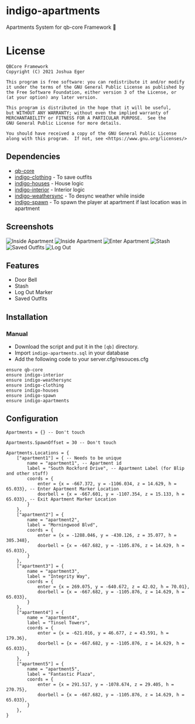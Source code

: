 # indigo-apartments
Apartments System for qb-core Framework :office:

# License

    QBCore Framework
    Copyright (C) 2021 Joshua Eger

    This program is free software: you can redistribute it and/or modify
    it under the terms of the GNU General Public License as published by
    the Free Software Foundation, either version 3 of the License, or
    (at your option) any later version.

    This program is distributed in the hope that it will be useful,
    but WITHOUT ANY WARRANTY; without even the implied warranty of
    MERCHANTABILITY or FITNESS FOR A PARTICULAR PURPOSE.  See the
    GNU General Public License for more details.

    You should have received a copy of the GNU General Public License
    along with this program.  If not, see <https://www.gnu.org/licenses/>


## Dependencies
- [qb-core](https://github.com/qbcore-framework/qb-core)
- [indigo-clothing](https://github.com/qbcore-framework/indigo-clothing) - To save outfits
- [indigo-houses](https://github.com/qbcore-framework/indigo-houses) - House logic
- [indigo-interior](https://github.com/qbcore-framework/indigo-interior) - Interior logic
- [indigo-weathersync](https://github.com/qbcore-framework/indigo-weathersync) - To desync weather while inside
- [indigo-spawn](https://github.com/qbcore-framework/indigo-spawn) - To spawn the player at apartment if last location was in apartment

## Screenshots
![Inside Apartment](https://i.imgur.com/mp3XL4Y.jpg)
![Inside Apartment](https://i.imgur.com/3DH9RFw.jpg)
![Enter Apartment](https://imgur.com/1giGyt1.png)
![Stash](https://imgur.com/t6crf4c.png)
![Saved Outfits](https://imgur.com/I0YLuQA.png)
![Log Out](https://imgur.com/q1Yx3nS.png)

## Features
- Door Bell
- Stash
- Log Out Marker
- Saved Outfits

## Installation
### Manual
- Download the script and put it in the `[qb]` directory.
- Import `indigo-apartments.sql` in your database
- Add the following code to your server.cfg/resouces.cfg
```
ensure qb-core
ensure indigo-interior
ensure indigo-weathersync
ensure indigo-clothing
ensure indigo-houses
ensure indigo-spawn
ensure indigo-apartments
```

## Configuration
```
Apartments = {} -- Don't touch

Apartments.SpawnOffset = 30 -- Don't touch

Apartments.Locations = {
    ["apartment1"] = { -- Needs to be unique
        name = "apartment1", -- Apartment id
        label = "South Rockford Drive", -- Apartment Label (for Blip and other stuff)
        coords = {
            enter = {x = -667.372, y = -1106.034, z = 14.629, h = 65.033}, -- Enter Apartment Marker Location
            doorbell = {x = -667.601, y = -1107.354, z = 15.133, h = 65.033}, -- Exit Apartment Marker Location
        }
    },
    ["apartment2"] = {
        name = "apartment2",
        label = "Morningwood Blvd",
        coords = {
            enter = {x = -1288.046, y = -430.126, z = 35.077, h = 305.348},
            doorbell = {x = -667.682, y = -1105.876, z = 14.629, h = 65.033},
        }
    },
    ["apartment3"] = {
        name = "apartment3",
        label = "Integrity Way",
        coords = {
            enter = {x = 269.075, y = -640.672, z = 42.02, h = 70.01},
            doorbell = {x = -667.682, y = -1105.876, z = 14.629, h = 65.033},
        }
    },
    ["apartment4"] = {
        name = "apartment4",
        label = "Tinsel Towers",
        coords = {
            enter = {x = -621.016, y = 46.677, z = 43.591, h = 179.36},
            doorbell = {x = -667.682, y = -1105.876, z = 14.629, h = 65.033},
        }
    },
    ["apartment5"] = {
        name = "apartment5",
        label = "Fantastic Plaza",
        coords = {
            enter = {x = 291.517, y = -1078.674, z = 29.405, h = 270.75},
            doorbell = {x = -667.682, y = -1105.876, z = 14.629, h = 65.033},
        }
    },
}
```
